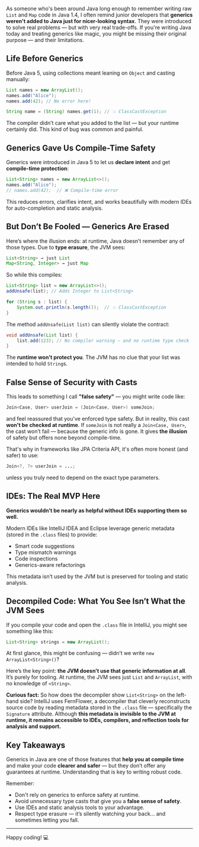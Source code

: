 As someone who's been around Java long enough to remember writing raw `List` and `Map` code in Java 1.4, I often remind junior developers that **generics weren't added to Java just for nicer-looking syntax**. They were introduced to solve real problems — but with very real trade-offs. If you're writing Java today and treating generics like magic, you might be missing their original purpose — and their limitations.

## Life Before Generics

Before Java 5, using collections meant leaning on `Object` and casting manually:

```java
List names = new ArrayList();
names.add("Alice");
names.add(42); // No error here!

String name = (String) names.get(1); // 💥 ClassCastException
```

The compiler didn’t care what you added to the list — but your runtime certainly did. This kind of bug was common and painful.

## Generics Gave Us Compile-Time Safety

Generics were introduced in Java 5 to let us **declare intent** and get **compile-time protection**:

```java
List<String> names = new ArrayList<>();
names.add("Alice");
// names.add(42);  // ❌ Compile-time error
```

This reduces errors, clarifies intent, and works beautifully with modern IDEs for auto-completion and static analysis.

## But Don’t Be Fooled — Generics Are Erased

Here’s where the illusion ends: at runtime, Java doesn’t remember any of those types. Due to **type erasure**, the JVM sees:

```java
List<String> → just List
Map<String, Integer> → just Map
```

So while this compiles:

```java
List<String> list = new ArrayList<>();
addUnsafe(list); // Adds Integer to List<String>

for (String s : list) {
    System.out.println(s.length());  // 💥 ClassCastException
}
```

The method `addUnsafe(List list)` can silently violate the contract:

```java
void addUnsafe(List list) {
    list.add(123); // No compiler warning — and no runtime type check
}
```

The **runtime won't protect you**. The JVM has no clue that your list was intended to hold `String`s.

## False Sense of Security with Casts

This leads to something I call **"false safety"** — you might write code like:

```java
Join<Case, User> userJoin = (Join<Case, User>) someJoin;
```

and feel reassured that you've enforced type safety. But in reality, this cast **won't be checked at runtime**. If `someJoin` is not really a `Join<Case, User>`, the cast won’t fail — because the generic info is gone. It gives **the illusion** of safety but offers none beyond compile-time.

That's why in frameworks like JPA Criteria API, it's often more honest (and safer) to use:

```java
Join<?, ?> userJoin = ...;
```

unless you truly need to depend on the exact type parameters.

## IDEs: The Real MVP Here

**Generics wouldn’t be nearly as helpful without IDEs supporting them so well.**

Modern IDEs like IntelliJ IDEA and Eclipse leverage generic metadata (stored in the `.class` files) to provide:
- Smart code suggestions
- Type mismatch warnings
- Code inspections
- Generics-aware refactorings

This metadata isn’t used by the JVM but is preserved for tooling and static analysis.

## Decompiled Code: What You See Isn’t What the JVM Sees

If you compile your code and open the `.class` file in IntelliJ, you might see something like this:

```java
List<String> strings = new ArrayList();
```

At first glance, this might be confusing — didn’t we write `new ArrayList<String>()`?

Here’s the key point: **the JVM doesn’t use that generic information at all**. It’s purely for tooling. At runtime, the JVM sees just `List` and `ArrayList`, with no knowledge of `<String>`.

**Curious fact:** So how does the decompiler show `List<String>` on the left-hand side? IntelliJ uses FernFlower, a decompiler that cleverly reconstructs source code by reading metadata stored in the `.class` file — specifically the `Signature` attribute. Although **this metadata is invisible to the JVM at runtime, it remains accessible to IDEs, compilers, and reflection tools for analysis and support.**

## Key Takeaways

Generics in Java are one of those features that **help you at compile time** and make your code **clearer and safer** — but they don’t offer any guarantees at runtime. Understanding that is key to writing robust code.

Remember:
- Don't rely on generics to enforce safety at runtime.
- Avoid unnecessary type casts that give you a **false sense of safety**.
- Use IDEs and static analysis tools to your advantage.
- Respect type erasure — it’s silently watching your back... and sometimes letting you fall.

---

Happy coding! 💻